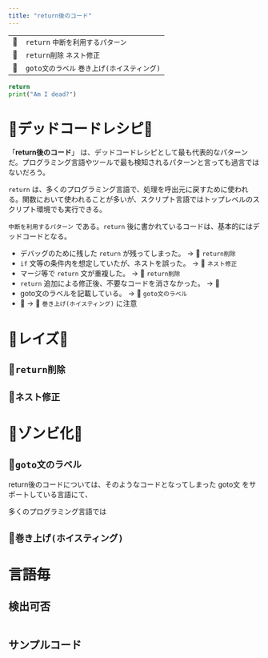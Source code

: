 ```yaml
---
title: "return後のコード"
---
```


|||
|:--|:--|
|🔖|`return` `中断を利用するパターン`|
|👼|`return削除` `ネスト修正`|
|🧟|`goto文のラベル` `巻き上げ(ホイスティング)`|

``` python:after_return.py
return
print("Am I dead?")
```

# 🧪デッドコードレシピ🧪

「**return後のコード**」 は、デッドコードレシピとして最も代表的なパターンだ。プログラミング言語やツールで最も検知されるパターンと言っても過言ではないだろう。

`return` は、多くのプログラミング言語で、処理を呼出元に戻すために使われる。関数において使われることが多いが、スクリプト言語ではトップレベルのスクリプト環境でも実行できる。

`中断を利用するパターン` である。`return` 後に書かれているコードは、基本的にはデッドコードとなる。

 - デバッグのために残した `return` が残ってしまった。 -> 👼 `return削除`
 - `if` 文等の条件内を想定していたが、ネストを誤った。 -> 👼 `ネスト修正`
 - マージ等で `return` 文が重複した。 -> 👼 `return削除`
 - `return` 追加による修正後、不要なコードを消さなかった。 -> 🛐
 - goto文のラベルを記載している。 -> 🧟 `goto文のラベル`
 - 🛐 -> 🧟 `巻き上げ(ホイスティング)` に注意


# 👼レイズ👼

## 👼`return削除`

## 👼`ネスト修正`


# 🧟ゾンビ化🧟

## 🧟`goto文のラベル`

return後のコードについては、そのようなコードとなってしまった
goto文 をサポートしている言語にて、 

多くのプログラミング言語では

## 🧟`巻き上げ(ホイスティング)`


# 言語毎

## 検出可否

||||
|:--|:--|:--|

## サンプルコード

